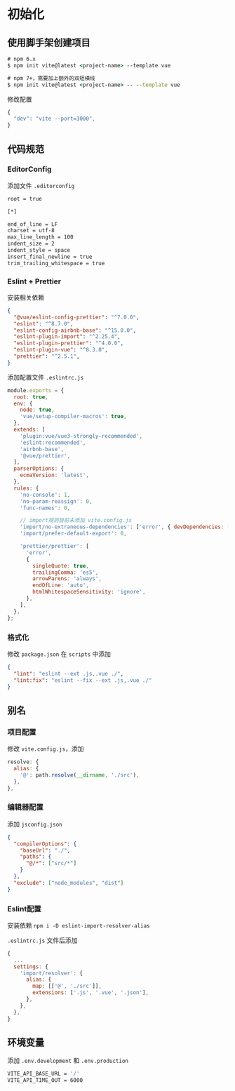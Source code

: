 # 初始化

## 使用脚手架创建项目

```cmd
# npm 6.x
$ npm init vite@latest <project-name> --template vue

# npm 7+，需要加上额外的双短横线
$ npm init vite@latest <project-name> -- --template vue
```

修改配置

```js
{
  "dev": "vite --port=3000",
}
```

## 代码规范

### EditorConfig

添加文件 `.editorconfig`

```bash
root = true

[*]

end_of_line = LF
charset = utf-8
max_line_length = 100
indent_size = 2
indent_style = space
insert_final_newline = true
trim_trailing_whitespace = true
```

### Eslint + Prettier

安装相关依赖

```json
{
  "@vue/eslint-config-prettier": "^7.0.0",
  "eslint": "^8.7.0",
  "eslint-config-airbnb-base": "^15.0.0",
  "eslint-plugin-import": "^2.25.4",
  "eslint-plugin-prettier": "^4.0.0",
  "eslint-plugin-vue": "^8.3.0",
  "prettier": "^2.5.1",
}
```

添加配置文件 `.eslintrc.js`

```js
module.exports = {
  root: true,
  env: {
    node: true,
    'vue/setup-compiler-macros': true,
  },
  extends: [
    'plugin:vue/vue3-strongly-recommended',
    'eslint:recommended',
    'airbnb-base',
    '@vue/prettier',
  ],
  parserOptions: {
    ecmaVersion: 'latest',
  },
  rules: {
    'no-console': 1,
    'no-param-reassign': 0,
    'func-names': 0,

    // import规则目前未添加 vite.config.js
    'import/no-extraneous-dependencies': ['error', { devDependencies: ['**/vite.config.js'] }],
    'import/prefer-default-export': 0,

    'prettier/prettier': [
      'error',
      {
        singleQuote: true,
        trailingComma: 'es5',
        arrowParens: 'always',
        endOfLine: 'auto',
        htmlWhitespaceSensitivity: 'ignore',
      },
    ],
  },
};
```

### 格式化

修改 `package.json` 在 `scripts` 中添加

```json
{
  "lint": "eslint --ext .js,.vue ./",
  "lint:fix": "eslint --fix --ext .js,.vue ./"
}
```

## 别名

### 项目配置

修改 `vite.config.js`，添加

```js
resolve: {
  alias: {
    '@': path.resolve(__dirname, './src'),
  },
},
```

### 编辑器配置

添加 `jsconfig.json`

```json
{
  "compilerOptions": {
    "baseUrl": "./",
    "paths": {
      "@/*": ["src/*"]
    }
  },
  "exclude": ["node_modules", "dist"]
}
```

### Eslint配置

安装依赖 `npm i -D eslint-import-resolver-alias`

`.eslintrc.js` 文件后添加

```js
{
  ...
  settings: {
    'import/resolver': {
      alias: {
        map: [['@', './src']],
        extensions: ['.js', '.vue', '.json'],
      },
    },
  },
}
```

## 环境变量

添加 `.env.development` 和 `.env.production`

```bash
VITE_API_BASE_URL = '/'
VITE_API_TIME_OUT = 6000
```
